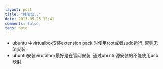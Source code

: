 ```yaml
---
layout: post
title: "纯笔记.."
date: 2013-05-25 15:41
comments: false
tags: note
---
```


+ ubuntu 中virtualbox安装extension pack 时使用root或者sudo运行, 否则无法安装
+ ubuntu安装virutalbox最好是在官网安装, 通过ubuntu源安装的不能使用usb映射.
